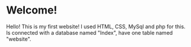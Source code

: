 <h1>Welcome!</h1>
Hello! This is my first website! I used HTML, CSS, MySql and php for this. <br>
Is connected with a database named "Index", have one table named "website".
<html>
            <img src="https://i.imgur.com/cJQXMJe.png" alt="">
</html>

